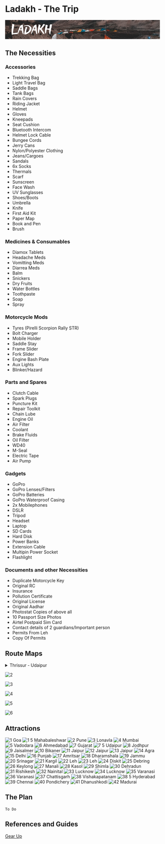 # Ladakh - The Trip

![Ladakh](https://github.com/adharshgec/ladakh/blob/master/LADAKH.png?raw=true "Ladakh - The Trip")

## The Necessities

### Accessories

- Trekking Bag
- Light Travel Bag
- Saddle Bags
- Tank Bags
- Rain Covers
- Riding Jacket
- Helmet
- Gloves
- Kneepads
- Seat Cushion
- Bluetooth Intercom
- Helmet Lock Cable
- Bungee Cords
- Jerry Cans
- Nylon/Polyester Clothing
- Jeans/Cargoes
- Sandals
- 6x Socks
- Thermals
- Scarf
- Sunscreen
- Face Wash
- UV Sunglasses
- Shoes/Boots
- Umbrella
- Knife
- First Aid Kit
- Paper Map
- Book and Pen
- Brush

### Medicines & Consumables

- Diamox Tablets
- Headache Meds
- Vomitting Meds
- Diarrea Meds
- Balm
- Snickers
- Dry Fruits
- Water Bottles
- Toothpaste
- Soap
- Spray

### Motorcycle Mods

- Tyres (Pirelli Scorpion Rally STR)
- Bolt Charger
- Mobile Holder
- Saddle Stay
- Frame Slider
- Fork Slider
- Engine Bash Plate
- Aux Lights
- Blinker/Hazard

### Parts and Spares

- Clutch Cable
- Spark Plugs
- Puncture Kit
- Repair Toolkit
- Chain Lube
- Engine Oil
- Air Filter
- Coolant
- Brake Fluids
- Oil Filter
- WD40
- M-Seal
- Electric Tape
- Air Pump

### Gadgets

- GoPro
- GoPro Lenses/Filters
- GoPro Batteries
- GoPro Waterproof Casing
- 2x Mobilephones
- DSLR
- Tripod
- Headset
- Laptop
- SD Cards
- Hard Disk
- Power Banks
- Extension Cable
- Multipin Power Socket
- Flashlight

### Documents and other Necessities

- Duplicate Motorcycle Key
- Original RC
- Insurance
- Pollution Certificate
- Original License
- Original Aadhar
- Photostat Copies of above all
- 10 Passport Size Photos
- Airtel Postpaid Sim Card
- Contact details of 2 guardians/Important person
- Permits From Leh
- Copy Of Permits

## Route Maps

<details><summary>Thrissur - Udaipur</summary>
![1](https://user-images.githubusercontent.com/53763633/62466236-82e8d400-b7ae-11e9-86b1-deedf1ce29b8.png "Thrissur - Udaipur")
</details>

![2](https://user-images.githubusercontent.com/53763633/62466246-88deb500-b7ae-11e9-83a5-be38212839a0.png "Udaipur - Amritsar")

![3](https://user-images.githubusercontent.com/53763633/62466248-88deb500-b7ae-11e9-91d4-2a40a51af2f6.png "Amritsar - Turtuk")

![4](https://user-images.githubusercontent.com/53763633/62466250-89774b80-b7ae-11e9-8fc3-1e30deae86d4.png "Turtuk - Shimla")

![5](https://user-images.githubusercontent.com/53763633/62466251-89774b80-b7ae-11e9-92fa-2c90412bbb33.png "Shimla - Puducherry")

![6](https://user-images.githubusercontent.com/53763633/62466252-89774b80-b7ae-11e9-8ae3-179bd21e25fd.png "Puducherry - Thrissur")

## Attractions

![1 Goa](https://user-images.githubusercontent.com/53763633/62543511-a594ee80-b87b-11e9-9185-446520ddca21.png "Goa")
![1 5 Mahabaleshwar](https://user-images.githubusercontent.com/53763633/62543449-9b72f000-b87b-11e9-9132-ef82c4ae8a32.png "Mahabaleshwar")
![2 Pune](https://user-images.githubusercontent.com/53763633/62543450-9b72f000-b87b-11e9-9186-d1eabe2ad813.png "Pune")
![3 Lonavla](https://user-images.githubusercontent.com/53763633/62543451-9b72f000-b87b-11e9-8537-3163a955b253.png "Lonavla")
![4 Mumbai](https://user-images.githubusercontent.com/53763633/62543452-9c0b8680-b87b-11e9-8de7-bc7c34521cf3.png "Mumbai")
![5 Vadodara](https://user-images.githubusercontent.com/53763633/62543453-9c0b8680-b87b-11e9-8146-23d4764eecae.png "Vadodara")
![6 Ahmedabad](https://user-images.githubusercontent.com/53763633/62543454-9c0b8680-b87b-11e9-8b09-7453e44b19ef.png "Ahmedabad")
![7 Gujarat](https://user-images.githubusercontent.com/53763633/62543456-9ca41d00-b87b-11e9-994e-7ab3db940537.png "Gujarat")
![7 5 Udaipur](https://user-images.githubusercontent.com/53763633/62543458-9ca41d00-b87b-11e9-9361-15e7cc0b4abb.png "Udaipur")
![8 Jodhpur](https://user-images.githubusercontent.com/53763633/62543459-9d3cb380-b87b-11e9-9f75-ec86d8fa3e28.png "Jodhpur")
![9 Jaisalmer](https://user-images.githubusercontent.com/53763633/62543461-9d3cb380-b87b-11e9-9ba1-f21bc2097ba8.png "Jaisalmer")
![10 Bikaner](https://user-images.githubusercontent.com/53763633/62543462-9dd54a00-b87b-11e9-9787-fd41ec6185a2.png "Bikaner")
![11 Jaipur](https://user-images.githubusercontent.com/53763633/62543463-9dd54a00-b87b-11e9-9e85-7ef276006e44.png "Jaipur - 1")
![12 Jaipur](https://user-images.githubusercontent.com/53763633/62543464-9dd54a00-b87b-11e9-885b-f23f6f97bfe9.png "Jaipur - 2")
![13 Jaipur](https://user-images.githubusercontent.com/53763633/62543465-9e6de080-b87b-11e9-955d-982880572f1d.png "Jaipur - 3")
![14 Agra](https://user-images.githubusercontent.com/53763633/62543468-9e6de080-b87b-11e9-9e03-4852e66da4cb.png "Agra")
![15 Delhi](https://user-images.githubusercontent.com/53763633/62543469-9e6de080-b87b-11e9-923e-560c271318ec.png "Delhi")
![16 Punjab](https://user-images.githubusercontent.com/53763633/62543470-9f067700-b87b-11e9-9575-7b44aa390248.png "Punjab")
![17 Amritsar](https://user-images.githubusercontent.com/53763633/62543473-9f067700-b87b-11e9-9fb2-8468cf3a7a56.png "Amritsar")
![18 Dharamshala](https://user-images.githubusercontent.com/53763633/62543474-9f9f0d80-b87b-11e9-82fd-b4b3ea530969.png "Dharamshala")
![19 Jammu](https://user-images.githubusercontent.com/53763633/62543475-9f9f0d80-b87b-11e9-8ae9-bc21f82c7937.png "Jammu")
![20 Srinagar](https://user-images.githubusercontent.com/53763633/62543476-a037a400-b87b-11e9-9270-b4b20c34fdb5.png "Srinagar")
![21 Kargil](https://user-images.githubusercontent.com/53763633/62543477-a037a400-b87b-11e9-8d56-e0d5c6f60a3c.png "Kargil")
![22 Leh](https://user-images.githubusercontent.com/53763633/62543480-a0d03a80-b87b-11e9-870c-6a620cafabec.png "Leh - 1")
![23 Leh](https://user-images.githubusercontent.com/53763633/62543481-a0d03a80-b87b-11e9-8c7f-5ad6f7a691d8.png "Leh - 2")
![24 Diskit](https://user-images.githubusercontent.com/53763633/62543482-a168d100-b87b-11e9-8e65-bfcf96c3e950.png "Diskit")
![25 Debring](https://user-images.githubusercontent.com/53763633/62543483-a168d100-b87b-11e9-9108-b8e49dd73381.png "Debring")
![26 Keylong](https://user-images.githubusercontent.com/53763633/62543484-a168d100-b87b-11e9-9dd8-662aa2847c8a.png "Keylong")
![27 Manali](https://user-images.githubusercontent.com/53763633/62543486-a2016780-b87b-11e9-963f-f2f340b6cb4e.png "Manali")
![28 Kasol](https://user-images.githubusercontent.com/53763633/62543487-a2016780-b87b-11e9-8907-51bd204453e2.png "Kasol")
![29 Shimla](https://user-images.githubusercontent.com/53763633/62543490-a299fe00-b87b-11e9-857b-975fdea5369e.png "Shimla")
![30 Dehradun](https://user-images.githubusercontent.com/53763633/62543492-a299fe00-b87b-11e9-9077-a9e38f228f9b.png "Dehradun")
![31 Rishikesh](https://user-images.githubusercontent.com/53763633/62543494-a299fe00-b87b-11e9-9502-3b9501ac4fc7.png "Rishikesh")
![32 Nainital](https://user-images.githubusercontent.com/53763633/62543496-a3329480-b87b-11e9-9a99-36c82d8264dd.png "Nainital")
![33 Lucknow](https://user-images.githubusercontent.com/53763633/62543497-a3329480-b87b-11e9-8621-640246734a22.png "Lucknow - 1")
![34 Lucknow](https://user-images.githubusercontent.com/53763633/62543498-a3329480-b87b-11e9-9151-133a3f9a0cbf.png "Lucknow - 2")
![35 Varanasi](https://user-images.githubusercontent.com/53763633/62543499-a3cb2b00-b87b-11e9-9775-ed7d7d9f4988.png "Varanasi - 1")
![36 Varanasi](https://user-images.githubusercontent.com/53763633/62543500-a3cb2b00-b87b-11e9-8778-61fbe69d9c42.png "Varanasi - 2")
![37 Chattisgarh](https://user-images.githubusercontent.com/53763633/62543501-a463c180-b87b-11e9-9505-4ea22979e338.png "Chattisgarh")
![38 Vishakapatanam](https://user-images.githubusercontent.com/53763633/62543503-a463c180-b87b-11e9-97fc-04226af2fc7e.png "Vishakapatanam")
![38 5 Hyderabad](https://user-images.githubusercontent.com/53763633/62543505-a4fc5800-b87b-11e9-86af-746b730718d0.png "Hyderabad")
![39 Chennai](https://user-images.githubusercontent.com/53763633/62543507-a4fc5800-b87b-11e9-8e53-47eb0ade7104.png "Chennai")
![40 Pondichery](https://user-images.githubusercontent.com/53763633/62543509-a594ee80-b87b-11e9-8919-dfb07cabac5e.png "Pondichery")
![41 Dhanushkodi](https://user-images.githubusercontent.com/53763633/62545907-31107e80-b880-11e9-8311-94e0db3adbda.png "Dhanushkodi")
![42 Madurai](https://user-images.githubusercontent.com/53763633/62545963-4685a880-b880-11e9-8517-72fe0c3f93ad.png "Madurai")

## The Plan

    To Do

## References and Guides
[Gear Up](https://www.horizonsunlimited.com/gear-up)
